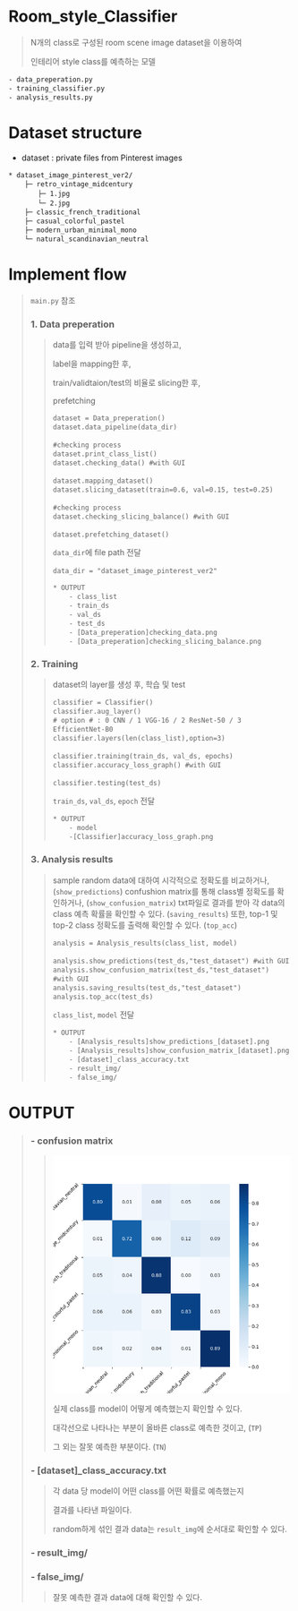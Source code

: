 # Room_style_Classifier
> N개의 class로 구성된 room scene image dataset을 이용하여 
>
> 인테리어 style class를 예측하는 모델

```
- data_preperation.py
- training_classifier.py
- analysis_results.py
```

# Dataset structure
* dataset : private files from Pinterest images
```
* dataset_image_pinterest_ver2/
    ├─ retro_vintage_midcentury
    　　├─ 1.jpg
    　　└─ 2.jpg
    ├─ classic_french_traditional
    ├─ casual_colorful_pastel
    ├─ modern_urban_minimal_mono
    └─ natural_scandinavian_neutral
```
# Implement flow
> `main.py` 참조
> ### 1. Data preperation
> > data를 입력 받아 pipeline을 생성하고,
> >
> > label을 mapping한 후,
> >
> > train/validtaion/test의 비율로 slicing한 후,
> >
> > prefetching
> > ```
> > dataset = Data_preperation()
> > dataset.data_pipeline(data_dir)
> >
> > #checking process
> > dataset.print_class_list()
> > dataset.checking_data() #with GUI
> > 
> > dataset.mapping_dataset()
> > dataset.slicing_dataset(train=0.6, val=0.15, test=0.25)
> >
> > #checking process
> > dataset.checking_slicing_balance() #with GUI
> >
> > dataset.prefetching_dataset()
> > ```
> > `data_dir`에 file path 전달
> >
> > `data_dir = "dataset_image_pinterest_ver2"`
> > ```
> > * OUTPUT
> >     - class_list
> >     - train_ds
> >     - val_ds
> >     - test_ds
> >     - [Data_preperation]checking_data.png
> >     - [Data_preperation]checking_slicing_balance.png
> > ```
>
> ### 2. Training
> > dataset의 layer를 생성 후, 학습 및 test
> > ```
> > classifier = Classifier()
> > classifier.aug_layer()
> > # option # : 0 CNN / 1 VGG-16 / 2 ResNet-50 / 3 EfficientNet-B0
> > classifier.layers(len(class_list),option=3)
> > 
> > classifier.training(train_ds, val_ds, epochs)
> > classifier.accuracy_loss_graph() #with GUI
> > 
> > classifier.testing(test_ds)
> > ```
> > `train_ds`, `val_ds`, `epoch` 전달
> > ```
> > * OUTPUT
> >     - model
> >     -[Classifier]accuracy_loss_graph.png
> > ```
> ### 3. Analysis results
> > sample random data에 대하여 시각적으로 정확도를 비교하거나,(`show_predictions`)
> > confushion matrix를 통해 class별 정확도를 확인하거나, (`show_confusion_matrix`)
> > txt파일로 결과를 받아 각 data의 class 예측 확률을 확인할 수 있다. (`saving_results`)
> > 또한, top-1 및 top-2 class 정확도를 출력해 확인할 수 있다. (`top_acc`)
> > ```
> > analysis = Analysis_results(class_list, model)
> > 
> > analysis.show_predictions(test_ds,"test_dataset") #with GUI
> > analysis.show_confusion_matrix(test_ds,"test_dataset") #with GUI
> > analysis.saving_results(test_ds,"test_dataset")
> > analysis.top_acc(test_ds)
> > ```
> > `class_list`, `model` 전달
> > ```
> > * OUTPUT
> >     - [Analysis_results]show_predictions_[dataset].png
> >     - [Analysis_results]show_confusion_matrix_[dataset].png
> >     - [dataset]_class_accuracy.txt
> >     - result_img/
> >     - false_img/
> > ```


# OUTPUT
> ### - confusion matrix
> > ![image](./[Analysis_results]show_confusion_matrix_test_dataset.png)
> > 
> > 실제 class를 model이 어떻게 예측했는지 확인할 수 있다.
> >
> > 대각선으로 나타나는 부분이 올바른 class로 예측한 것이고, (`TP`)
> >
> > 그 외는 잘못 예측한 부분이다. (`TN`)
> > 
> ### - [dataset]_class_accuracy.txt
> > 각 data 당  model이 어떤 class를 어떤 확률로 예측했는지
> >
> > 결과를 나타낸 파일이다.
> >
> > random하게 섞인 결과 data는 `result_img`에 순서대로 확인할 수 있다.
> ### - result_img/
> ### - false_img/
> > 잘못 예측한 결과 data에 대해 확인할 수 있다.
